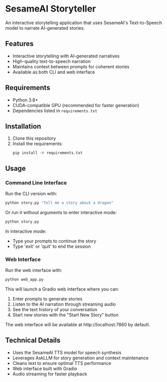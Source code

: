 # SesameAI Storyteller

An interactive storytelling application that uses SesameAI's Text-to-Speech model to narrate AI-generated stories.

## Features

- Interactive storytelling with AI-generated narratives
- High-quality text-to-speech narration
- Maintains context between prompts for coherent stories
- Available as both CLI and web interface

## Requirements

- Python 3.8+
- CUDA-compatible GPU (recommended for faster generation)
- Dependencies listed in `requirements.txt`

## Installation

1. Clone this repository
2. Install the requirements:
   ```
   pip install -r requirements.txt
   ```

## Usage

### Command Line Interface

Run the CLI version with:

```bash
python story.py "Tell me a story about a dragon"
```

Or run it without arguments to enter interactive mode:

```bash
python story.py
```

In interactive mode:
- Type your prompts to continue the story
- Type 'exit' or 'quit' to end the session

### Web Interface

Run the web interface with:

```bash
python web_app.py
```

This will launch a Gradio web interface where you can:
1. Enter prompts to generate stories
2. Listen to the AI narration through streaming audio
3. See the text history of your conversation
4. Start new stories with the "Start New Story" button

The web interface will be available at http://localhost:7860 by default.

## Technical Details

- Uses the SesameAI TTS model for speech synthesis
- Leverages AskLLM for story generation and context maintenance
- Cleans text to ensure optimal TTS performance
- Web interface built with Gradio
- Audio streaming for faster playback 